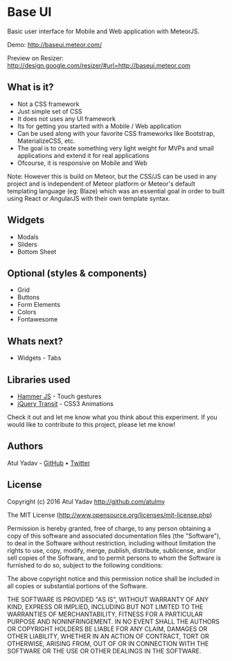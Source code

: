 # Base UI
Basic user interface for Mobile and Web application with MeteorJS.

Demo: http://baseui.meteor.com/

 Preview on Resizer: http://design.google.com/resizer/#url=http://baseui.meteor.com

## What is it?
- Not a CSS framework
- Just simple set of CSS
- It does not uses any UI framework
- Its for getting you started with a Mobile / Web application
- Can be used along with your favorite CSS frameworks like Bootstrap, MaterializeCSS, etc.
- The goal is to create something very light weight for MVPs and small applications and extend it for real applications
- Ofcourse, it is responsive on Mobile and Web

Note: However this is build on Meteor, but the CSS/JS can be used in any project and is independent of Meteor platform or Meteor's default templating language (eg: Blaze) which was an essential goal in order to built using React or AngularJS with their own template syntax.
 
## Widgets
- Modals
- Sliders
- Bottom Sheet

## Optional (styles & components)
- Grid
- Buttons
- Form Elements
- Colors
- Fontawesome

## Whats next?
- Widgets - Tabs

## Libraries used
- [Hammer JS](http://hammerjs.github.io) - Touch gestures
- [jQuery Transit](http://ricostacruz.com/jquery.transit/) - CSS3 Animations

Check it out and let me know what you think about this experiment. If you would like to contribute to this project, please let me know! 

## Authors

Atul Yadav - [GitHub](https://github.com/atulmy) &bull; [Twitter](https://twitter.com/atulmy)

## License

Copyright (c) 2016 Atul Yadav http://github.com/atulmy

The MIT License (http://www.opensource.org/licenses/mit-license.php)

Permission is hereby granted, free of charge, to any person obtaining a copy of this software and associated documentation files (the "Software"), to deal in the Software without restriction, including without limitation the rights to use, copy, modify, merge, publish, distribute, sublicense, and/or sell copies of the Software, and to permit persons to whom the Software is furnished to do so, subject to the following conditions:

The above copyright notice and this permission notice shall be included in all copies or substantial portions of the Software.

THE SOFTWARE IS PROVIDED "AS IS", WITHOUT WARRANTY OF ANY KIND, EXPRESS OR IMPLIED, INCLUDING BUT NOT LIMITED TO THE WARRANTIES OF MERCHANTABILITY, FITNESS FOR A PARTICULAR PURPOSE AND NONINFRINGEMENT. IN NO EVENT SHALL THE AUTHORS OR COPYRIGHT HOLDERS BE LIABLE FOR ANY CLAIM, DAMAGES OR OTHER LIABILITY, WHETHER IN AN ACTION OF CONTRACT, TORT OR OTHERWISE, ARISING FROM, OUT OF OR IN CONNECTION WITH THE SOFTWARE OR THE USE OR OTHER DEALINGS IN THE SOFTWARE.
